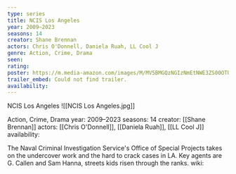 ```yaml
---
type: series
title: NCIS Los Angeles
year: 2009–2023
seasons: 14
creator: Shane Brennan
actors: Chris O'Donnell, Daniela Ruah, LL Cool J
genre: Action, Crime, Drama
seen:
rating: 
poster: https://m.media-amazon.com/images/M/MV5BMGQzNGIzNmEtNWE3ZS00OTUyLTg3YTEtMDY3NDViZWE0YWY1XkEyXkFqcGdeQXVyNjg4NzAyOTA@._V1_SX300.jpg
trailer_embed: Could not find trailer.
availability:
---
```

NCIS Los Angeles
![[NCIS Los Angeles.jpg]]

Action, Crime, Drama
year: 2009–2023
seasons: 14
creator: [[Shane Brennan]]
actors: [[Chris O'Donnell]], [[Daniela Ruah]], [[LL Cool J]]
availability:

The Naval Criminal Investigation Service's Office of Special Projects takes on the undercover work and the hard to crack cases in LA. Key agents are G. Callen and Sam Hanna, streets kids risen through the ranks.
wiki: 


